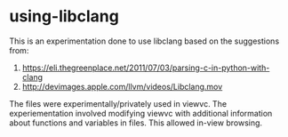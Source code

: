 # using-libclang
This is an experimentation done to use libclang based on the suggestions from:
1. https://eli.thegreenplace.net/2011/07/03/parsing-c-in-python-with-clang
2. http://devimages.apple.com/llvm/videos/Libclang.mov

The files were experimentally/privately used in viewvc. 
The experiementation involved modifying viewvc with additional information about functions and variables in files.
This allowed in-view browsing.  
